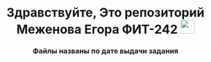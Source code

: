 <h1 align="center">Здравствуйте, Это репозиторий Меженова Егора ФИТ-242</a> 
<img src="https://github.com/blackcater/blackcater/raw/main/images/Hi.gif" height="32"/></h1>
<h3 align="center">Файлы названы по дате выдачи задания</h3>
